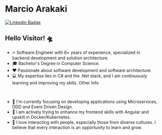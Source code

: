 #  Marcio Arakaki

[![Linkedin Badge](https://img.shields.io/badge/-LinkedIn-blue?style=for-the-badge&logo=Linkedin&logoColor=white&link=https://www.linkedin.com/in/marcio-arakaki-50923411b/)](https://www.linkedin.com/in/marcio-arakaki/)

## Hello Visitor! 🛸

- 🔥 Software Engineer with 6+ years of experience, specialized in backend development and solution architecture.
- 🎓 Bachelor's Degree in Computer Science.
- :heart: Passionate about software development and software architecture.
- 💻 My expertise lies in C# and the .Net stack, and I am continuously learning and improving my skills.
Other Info

<br />


  
- 🔭 I'm currently focusing on developing applications using Microservices, DDD and Event Driven Design.
- 🌱 I am actively trying to enhance my frontend skills with Angular and upskill in Docker/Kubernetes.
- 🤝 I love interacting with people, especially those from diverse cultures. I believe that every interaction is an opportunity to learn and grow.
